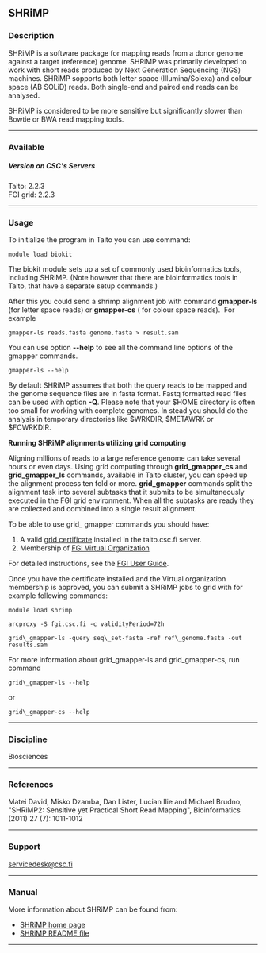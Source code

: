 ## SHRiMP

### Description

SHRiMP is a software package for mapping reads from a donor genome against a target (reference) genome. SHRiMP was primarily developed to work with short reads produced by Next Generation Sequencing (NGS) machines. SHRiMP sopports both letter space (Illumina/Solexa) and colour space (AB SOLiD) reads. Both single-end and paired end reads can be analysed.

SHRiMP is considered to be more sensitive but significantly slower than Bowtie or BWA read mapping tools.

* * *

### Available

##### Version on CSC's Servers

Taito: 2.2.3  
FGI grid: 2.2.3

* * *

### Usage

To initialize the program in Taito you can use command:

    module load biokit

The biokit module sets up a set of commonly used bioinformatics tools, including SHRiMP. (Note however that there are bioinformatics tools in Taito, that have a separate setup commands.)

After this you could send a shrimp alignment job with command **gmapper-ls** (for letter space reads) or **gmapper-cs** ( for colour space reads).  For example

    gmapper-ls reads.fasta genome.fasta > result.sam

You can use option **\--help** to see all the command line options of the gmapper commands.

    gmapper-ls --help

By default SHRiMP assumes that both the query reads to be mapped and the genome sequence files are in fasta format. Fastq formatted read files can be used with option **\-Q**. Please note that your $HOME directory is often too small for working with complete genomes. In stead you should do the analysis in temporary directories like $WRKDIR, $METAWRK or $FCWRKDIR.

**Running SHRiMP alignments utilizing grid computing**

Aligning millions of reads to a large reference genome can take several hours or even days. Using grid computing through **grid\_gmapper\_cs** and **grid\_gmapper\_ls** commands, available in Taito cluster, you can speed up the alignment process ten fold or more. **grid\_gmapper** commands split the alignment task into several subtasks that it submits to be simultaneously executed in the FGI grid environment. When all the subtasks are ready they are collected and combined into a single result alignment.

To be able to use grid\_ gmapper commands you should have:

1.  A valid [grid certificate](http://www.csc.fi/english/customers/university/grid_certificates/index_html) installed in the taito.csc.fi server.
2.  Membership of [FGI Virtual Organization](https://voms.fgi.csc.fi:8443/voms/fgi)

For detailed instructions, see the [FGI User Guide](https://research.csc.fi/fgi-user-guide).

Once you have the certificate installed and the Virtual organization membership is approved, you can submit a SHRiMP jobs to grid with for example following commands:

    module load shrimp
    
    arcproxy -S fgi.csc.fi -c validityPeriod=72h
    
    grid\_gmapper-ls -query seq\_set-fasta -ref ref\_genome.fasta -out results.sam

For more information about grid\_gmapper-ls and grid\_gmapper-cs, run command

    grid\_gmapper-ls --help

or

    grid\_gmapper-cs --help

* * *

### Discipline

Biosciences  

* * *

### References

Matei David, Misko Dzamba, Dan Lister, Lucian Ilie and Michael Brudno, "SHRiMP2: Sensitive yet Practical Short Read Mapping", Bioinformatics (2011) 27 (7): 1011-1012

* * *

### Support

servicedesk@csc.fi

* * *

### Manual

More information about SHRiMP can be found from:

*   [SHRiMP home page](http://compbio.cs.toronto.edu/shrimp/)
*   [SHRiMP README file](http://compbio.cs.toronto.edu/shrimp/README)

* * *